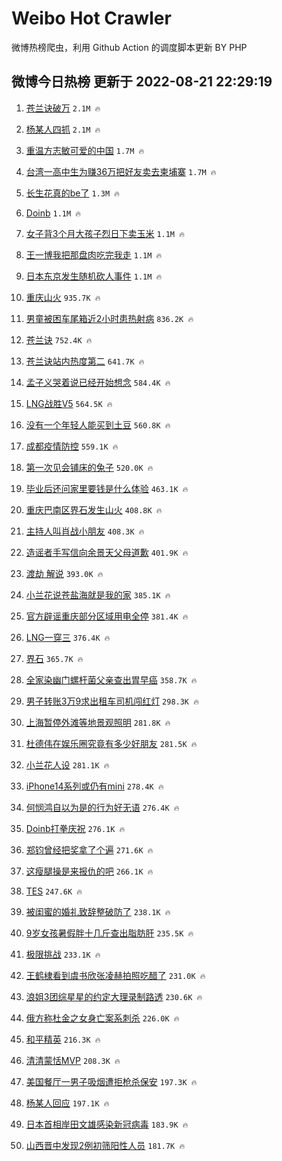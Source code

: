 # Weibo Hot Crawler 



微博热榜爬虫，利用 Github Action 的调度脚本更新 BY PHP 


## 微博今日热榜 更新于 2022-08-21 22:29:19 
1. [苍兰诀破万](https://s.weibo.com/weibo?q=%23%E8%8B%8D%E5%85%B0%E8%AF%80%E7%A0%B4%E4%B8%87%23&Refer=top) `2.1M 🔥` 

1. [杨某人四抓](https://s.weibo.com/weibo?q=%23%E6%9D%A8%E6%9F%90%E4%BA%BA%E5%9B%9B%E6%8A%93%23&Refer=top) `2.1M 🔥` 

1. [重温方志敏可爱的中国](https://s.weibo.com/weibo?q=%23%E9%87%8D%E6%B8%A9%E6%96%B9%E5%BF%97%E6%95%8F%E5%8F%AF%E7%88%B1%E7%9A%84%E4%B8%AD%E5%9B%BD%23&Refer=top) `1.7M 🔥` 

1. [台湾一高中生为赚36万把好友卖去柬埔寨](https://s.weibo.com/weibo?q=%23%E5%8F%B0%E6%B9%BE%E4%B8%80%E9%AB%98%E4%B8%AD%E7%94%9F%E4%B8%BA%E8%B5%9A36%E4%B8%87%E6%8A%8A%E5%A5%BD%E5%8F%8B%E5%8D%96%E5%8E%BB%E6%9F%AC%E5%9F%94%E5%AF%A8%23&Refer=top) `1.7M 🔥` 

1. [长生花真的be了](https://s.weibo.com/weibo?q=%23%E9%95%BF%E7%94%9F%E8%8A%B1%E7%9C%9F%E7%9A%84be%E4%BA%86%23&Refer=top) `1.3M 🔥` 

1. [Doinb](https://s.weibo.com/weibo?q=Doinb&Refer=top) `1.1M 🔥` 

1. [女子背3个月大孩子烈日下卖玉米](https://s.weibo.com/weibo?q=%23%E5%A5%B3%E5%AD%90%E8%83%8C3%E4%B8%AA%E6%9C%88%E5%A4%A7%E5%AD%A9%E5%AD%90%E7%83%88%E6%97%A5%E4%B8%8B%E5%8D%96%E7%8E%89%E7%B1%B3%23&Refer=top) `1.1M 🔥` 

1. [王一博我把那盘肉吃完我走](https://s.weibo.com/weibo?q=%23%E7%8E%8B%E4%B8%80%E5%8D%9A%E6%88%91%E6%8A%8A%E9%82%A3%E7%9B%98%E8%82%89%E5%90%83%E5%AE%8C%E6%88%91%E8%B5%B0%23&Refer=top) `1.1M 🔥` 

1. [日本东京发生随机砍人事件](https://s.weibo.com/weibo?q=%23%E6%97%A5%E6%9C%AC%E4%B8%9C%E4%BA%AC%E5%8F%91%E7%94%9F%E9%9A%8F%E6%9C%BA%E7%A0%8D%E4%BA%BA%E4%BA%8B%E4%BB%B6%23&Refer=top) `1.1M 🔥` 

1. [重庆山火](https://s.weibo.com/weibo?q=%23%E9%87%8D%E5%BA%86%E5%B1%B1%E7%81%AB%23&Refer=top) `935.7K 🔥` 

1. [男童被困车尾箱近2小时患热射病](https://s.weibo.com/weibo?q=%23%E7%94%B7%E7%AB%A5%E8%A2%AB%E5%9B%B0%E8%BD%A6%E5%B0%BE%E7%AE%B1%E8%BF%912%E5%B0%8F%E6%97%B6%E6%82%A3%E7%83%AD%E5%B0%84%E7%97%85%23&Refer=top) `836.2K 🔥` 

1. [苍兰诀](https://s.weibo.com/weibo?q=%23%E8%8B%8D%E5%85%B0%E8%AF%80%23&Refer=top) `752.4K 🔥` 

1. [苍兰诀站内热度第二](https://s.weibo.com/weibo?q=%23%E8%8B%8D%E5%85%B0%E8%AF%80%E7%AB%99%E5%86%85%E7%83%AD%E5%BA%A6%E7%AC%AC%E4%BA%8C%23&Refer=top) `641.7K 🔥` 

1. [孟子义哭着说已经开始想念](https://s.weibo.com/weibo?q=%23%E5%AD%9F%E5%AD%90%E4%B9%89%E5%93%AD%E7%9D%80%E8%AF%B4%E5%B7%B2%E7%BB%8F%E5%BC%80%E5%A7%8B%E6%83%B3%E5%BF%B5%23&Refer=top) `584.4K 🔥` 

1. [LNG战胜V5](https://s.weibo.com/weibo?q=%23LNG%E6%88%98%E8%83%9CV5%23&Refer=top) `564.5K 🔥` 

1. [没有一个年轻人能买到土豆](https://s.weibo.com/weibo?q=%23%E6%B2%A1%E6%9C%89%E4%B8%80%E4%B8%AA%E5%B9%B4%E8%BD%BB%E4%BA%BA%E8%83%BD%E4%B9%B0%E5%88%B0%E5%9C%9F%E8%B1%86%23&Refer=top) `560.8K 🔥` 

1. [成都疫情防控](https://s.weibo.com/weibo?q=%23%E6%88%90%E9%83%BD%E7%96%AB%E6%83%85%E9%98%B2%E6%8E%A7%23&Refer=top) `559.1K 🔥` 

1. [第一次见会铺床的兔子](https://s.weibo.com/weibo?q=%23%E7%AC%AC%E4%B8%80%E6%AC%A1%E8%A7%81%E4%BC%9A%E9%93%BA%E5%BA%8A%E7%9A%84%E5%85%94%E5%AD%90%23&Refer=top) `520.0K 🔥` 

1. [毕业后还问家里要钱是什么体验](https://s.weibo.com/weibo?q=%23%E6%AF%95%E4%B8%9A%E5%90%8E%E8%BF%98%E9%97%AE%E5%AE%B6%E9%87%8C%E8%A6%81%E9%92%B1%E6%98%AF%E4%BB%80%E4%B9%88%E4%BD%93%E9%AA%8C%23&Refer=top) `463.1K 🔥` 

1. [重庆巴南区界石发生山火](https://s.weibo.com/weibo?q=%23%E9%87%8D%E5%BA%86%E5%B7%B4%E5%8D%97%E5%8C%BA%E7%95%8C%E7%9F%B3%E5%8F%91%E7%94%9F%E5%B1%B1%E7%81%AB%23&Refer=top) `408.8K 🔥` 

1. [主持人叫肖战小朋友](https://s.weibo.com/weibo?q=%23%E4%B8%BB%E6%8C%81%E4%BA%BA%E5%8F%AB%E8%82%96%E6%88%98%E5%B0%8F%E6%9C%8B%E5%8F%8B%23&Refer=top) `408.3K 🔥` 

1. [造谣者手写信向余景天父母道歉](https://s.weibo.com/weibo?q=%23%E9%80%A0%E8%B0%A3%E8%80%85%E6%89%8B%E5%86%99%E4%BF%A1%E5%90%91%E4%BD%99%E6%99%AF%E5%A4%A9%E7%88%B6%E6%AF%8D%E9%81%93%E6%AD%89%23&Refer=top) `401.9K 🔥` 

1. [渡劫 解说](https://s.weibo.com/weibo?q=%E6%B8%A1%E5%8A%AB%20%E8%A7%A3%E8%AF%B4&Refer=top) `393.0K 🔥` 

1. [小兰花说苍盐海就是我的家](https://s.weibo.com/weibo?q=%23%E5%B0%8F%E5%85%B0%E8%8A%B1%E8%AF%B4%E8%8B%8D%E7%9B%90%E6%B5%B7%E5%B0%B1%E6%98%AF%E6%88%91%E7%9A%84%E5%AE%B6%23&Refer=top) `385.1K 🔥` 

1. [官方辟谣重庆部分区域用电全停](https://s.weibo.com/weibo?q=%23%E5%AE%98%E6%96%B9%E8%BE%9F%E8%B0%A3%E9%87%8D%E5%BA%86%E9%83%A8%E5%88%86%E5%8C%BA%E5%9F%9F%E7%94%A8%E7%94%B5%E5%85%A8%E5%81%9C%23&Refer=top) `381.4K 🔥` 

1. [LNG一穿三](https://s.weibo.com/weibo?q=%23LNG%E4%B8%80%E7%A9%BF%E4%B8%89%23&Refer=top) `376.4K 🔥` 

1. [界石](https://s.weibo.com/weibo?q=%23%E7%95%8C%E7%9F%B3%23&Refer=top) `365.7K 🔥` 

1. [全家染幽门螺杆菌父亲查出胃早癌](https://s.weibo.com/weibo?q=%23%E5%85%A8%E5%AE%B6%E6%9F%93%E5%B9%BD%E9%97%A8%E8%9E%BA%E6%9D%86%E8%8F%8C%E7%88%B6%E4%BA%B2%E6%9F%A5%E5%87%BA%E8%83%83%E6%97%A9%E7%99%8C%23&Refer=top) `358.7K 🔥` 

1. [男子转账3万9求出租车司机闯红灯](https://s.weibo.com/weibo?q=%23%E7%94%B7%E5%AD%90%E8%BD%AC%E8%B4%A63%E4%B8%879%E6%B1%82%E5%87%BA%E7%A7%9F%E8%BD%A6%E5%8F%B8%E6%9C%BA%E9%97%AF%E7%BA%A2%E7%81%AF%23&Refer=top) `298.3K 🔥` 

1. [上海暂停外滩等地景观照明](https://s.weibo.com/weibo?q=%23%E4%B8%8A%E6%B5%B7%E6%9A%82%E5%81%9C%E5%A4%96%E6%BB%A9%E7%AD%89%E5%9C%B0%E6%99%AF%E8%A7%82%E7%85%A7%E6%98%8E%23&Refer=top) `281.8K 🔥` 

1. [杜德伟在娱乐圈究竟有多少好朋友](https://s.weibo.com/weibo?q=%23%E6%9D%9C%E5%BE%B7%E4%BC%9F%E5%9C%A8%E5%A8%B1%E4%B9%90%E5%9C%88%E7%A9%B6%E7%AB%9F%E6%9C%89%E5%A4%9A%E5%B0%91%E5%A5%BD%E6%9C%8B%E5%8F%8B%23&Refer=top) `281.5K 🔥` 

1. [小兰花人设](https://s.weibo.com/weibo?q=%E5%B0%8F%E5%85%B0%E8%8A%B1%E4%BA%BA%E8%AE%BE&Refer=top) `281.1K 🔥` 

1. [iPhone14系列或仍有mini](https://s.weibo.com/weibo?q=%23iPhone14%E7%B3%BB%E5%88%97%E6%88%96%E4%BB%8D%E6%9C%89mini%23&Refer=top) `278.4K 🔥` 

1. [何悯鸿自以为是的行为好无语](https://s.weibo.com/weibo?q=%23%E4%BD%95%E6%82%AF%E9%B8%BF%E8%87%AA%E4%BB%A5%E4%B8%BA%E6%98%AF%E7%9A%84%E8%A1%8C%E4%B8%BA%E5%A5%BD%E6%97%A0%E8%AF%AD%23&Refer=top) `276.4K 🔥` 

1. [Doinb打拳庆祝](https://s.weibo.com/weibo?q=%23Doinb%E6%89%93%E6%8B%B3%E5%BA%86%E7%A5%9D%23&Refer=top) `276.1K 🔥` 

1. [郑钧曾经把奖拿了个遍](https://s.weibo.com/weibo?q=%23%E9%83%91%E9%92%A7%E6%9B%BE%E7%BB%8F%E6%8A%8A%E5%A5%96%E6%8B%BF%E4%BA%86%E4%B8%AA%E9%81%8D%23&Refer=top) `271.6K 🔥` 

1. [这瘦腿操是来报仇的吧](https://s.weibo.com/weibo?q=%23%E8%BF%99%E7%98%A6%E8%85%BF%E6%93%8D%E6%98%AF%E6%9D%A5%E6%8A%A5%E4%BB%87%E7%9A%84%E5%90%A7%23&Refer=top) `266.1K 🔥` 

1. [TES](https://s.weibo.com/weibo?q=TES&Refer=top) `247.6K 🔥` 

1. [被闺蜜的婚礼致辞整破防了](https://s.weibo.com/weibo?q=%23%E8%A2%AB%E9%97%BA%E8%9C%9C%E7%9A%84%E5%A9%9A%E7%A4%BC%E8%87%B4%E8%BE%9E%E6%95%B4%E7%A0%B4%E9%98%B2%E4%BA%86%23&Refer=top) `238.1K 🔥` 

1. [9岁女孩暑假胖十几斤查出脂肪肝](https://s.weibo.com/weibo?q=%239%E5%B2%81%E5%A5%B3%E5%AD%A9%E6%9A%91%E5%81%87%E8%83%96%E5%8D%81%E5%87%A0%E6%96%A4%E6%9F%A5%E5%87%BA%E8%84%82%E8%82%AA%E8%82%9D%23&Refer=top) `235.5K 🔥` 

1. [极限挑战](https://s.weibo.com/weibo?q=%23%E6%9E%81%E9%99%90%E6%8C%91%E6%88%98%23&Refer=top) `233.1K 🔥` 

1. [王鹤棣看到虞书欣张凌赫拍照吃醋了](https://s.weibo.com/weibo?q=%23%E7%8E%8B%E9%B9%A4%E6%A3%A3%E7%9C%8B%E5%88%B0%E8%99%9E%E4%B9%A6%E6%AC%A3%E5%BC%A0%E5%87%8C%E8%B5%AB%E6%8B%8D%E7%85%A7%E5%90%83%E9%86%8B%E4%BA%86%23&Refer=top) `231.0K 🔥` 

1. [浪姐3团综星星的约定大理录制路透](https://s.weibo.com/weibo?q=%23%E6%B5%AA%E5%A7%903%E5%9B%A2%E7%BB%BC%E6%98%9F%E6%98%9F%E7%9A%84%E7%BA%A6%E5%AE%9A%E5%A4%A7%E7%90%86%E5%BD%95%E5%88%B6%E8%B7%AF%E9%80%8F%23&Refer=top) `230.6K 🔥` 

1. [俄方称杜金之女身亡案系刺杀](https://s.weibo.com/weibo?q=%23%E4%BF%84%E6%96%B9%E7%A7%B0%E6%9D%9C%E9%87%91%E4%B9%8B%E5%A5%B3%E8%BA%AB%E4%BA%A1%E6%A1%88%E7%B3%BB%E5%88%BA%E6%9D%80%23&Refer=top) `226.0K 🔥` 

1. [和平精英](https://s.weibo.com/weibo?q=%23%E5%92%8C%E5%B9%B3%E7%B2%BE%E8%8B%B1%23&Refer=top) `216.3K 🔥` 

1. [清清蒙恬MVP](https://s.weibo.com/weibo?q=%23%E6%B8%85%E6%B8%85%E8%92%99%E6%81%ACMVP%23&Refer=top) `208.3K 🔥` 

1. [美国餐厅一男子吸烟遭拒枪杀保安](https://s.weibo.com/weibo?q=%23%E7%BE%8E%E5%9B%BD%E9%A4%90%E5%8E%85%E4%B8%80%E7%94%B7%E5%AD%90%E5%90%B8%E7%83%9F%E9%81%AD%E6%8B%92%E6%9E%AA%E6%9D%80%E4%BF%9D%E5%AE%89%23&Refer=top) `197.3K 🔥` 

1. [杨某人回应](https://s.weibo.com/weibo?q=%23%E6%9D%A8%E6%9F%90%E4%BA%BA%E5%9B%9E%E5%BA%94%23&Refer=top) `197.1K 🔥` 

1. [日本首相岸田文雄感染新冠病毒](https://s.weibo.com/weibo?q=%23%E6%97%A5%E6%9C%AC%E9%A6%96%E7%9B%B8%E5%B2%B8%E7%94%B0%E6%96%87%E9%9B%84%E6%84%9F%E6%9F%93%E6%96%B0%E5%86%A0%E7%97%85%E6%AF%92%23&Refer=top) `183.9K 🔥` 

1. [山西晋中发现2例初筛阳性人员](https://s.weibo.com/weibo?q=%23%E5%B1%B1%E8%A5%BF%E6%99%8B%E4%B8%AD%E5%8F%91%E7%8E%B02%E4%BE%8B%E5%88%9D%E7%AD%9B%E9%98%B3%E6%80%A7%E4%BA%BA%E5%91%98%23&Refer=top) `181.7K 🔥` 


